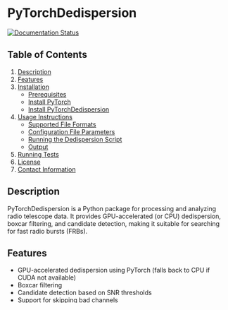 # PyTorchDedispersion
[![Documentation Status](https://readthedocs.org/projects/pytorchdedispersion/badge/?version=latest)](https://pytorchdedispersion.readthedocs.io/en/latest/?badge=latest)

## Table of Contents
1. [Description](#description)
2. [Features](#features)
3. [Installation](#installation)
   - [Prerequisites](#prerequisites)
   - [Install PyTorch](#install-pytorch)
   - [Install PyTorchDedispersion](#install-pytorchdedispersion)
4. [Usage Instructions](#usage-instructions)
   - [Supported File Formats](#supported-file-formats)
   - [Configuration File Parameters](#configuration-file-parameters)
   - [Running the Dedispersion Script](#running-the-dedispersion-script)
   - [Output](#output)
5. [Running Tests](#running-tests)
6. [License](#license)
7. [Contact Information](#contact-information)

## Description

PyTorchDedispersion is a Python package for processing and analyzing radio telescope data. It provides GPU-accelerated (or CPU) dedispersion, boxcar filtering, and candidate detection, making it suitable for searching for fast radio bursts (FRBs).

## Features

- GPU-accelerated dedispersion using PyTorch (falls back to CPU if CUDA not available)
- Boxcar filtering
- Candidate detection based on SNR thresholds
- Support for skipping bad channels
- Works with OVRO-LWA produced HDF5 and (optionally) Sigproc Filterbank (`.fil`) files
- Configurable via JSON

## Installation

### Prerequisites

If you plan to run on GPU, install **CUDA** and **cuDNN** first. See:
- NVIDIA CUDA Toolkit: https://docs.nvidia.com/cuda/
- NVIDIA cuDNN: https://developer.nvidia.com/cudnn

> CPU-only use does **not** require CUDA/cuDNN.

### Install PyTorch

Pick the build you need from https://pytorch.org/.

Examples:

- **CPU only**
  ```bash
  pip install torch --index-url https://download.pytorch.org/whl/cpu


- **CUDA 12.1** 

  ```bash
  pip install torch torchvision torchaudio --index-url https://download.pytorch.org/whl/cu121
  ```

Verify:

```python
import torch
print("Is CUDA available:", torch.cuda.is_available())
print("CUDA version:", torch.version.cuda)
print("cuDNN version:", torch.backends.cudnn.version())
```

### Install PyTorchDedispersion

1. **Clone the repository**

   ```bash
   git clone https://github.com/nkosogor/PyTorchDedispersion.git
   cd PyTorchDedispersion
   ```

2. **Install the package**

   * Base install (HDF5 support):

     ```bash
     pip install .
     ```
   * If you also want `.fil` support via the `your` library:

     ```bash
     pip install .[fil]
     ```


## Usage Instructions

### Supported File Formats

* **HDF5** (`.hdf5`)
* **Sigproc Filterbank** (`.fil`) — requires installing the optional extra: `pip install .[fil]`

### Configuration File Parameters

```json
{
  "SOURCE": "/path/to/data/file.hdf5",
  "SNR_THRESHOLD": 7,
  "BOXCAR_WIDTHS": [1, 2, 4, 8, 16],
  "DM_RANGES": [
    {"start": 100, "stop": 200, "step": 0.5},
    {"start": 200, "stop": 500, "step": 1}
  ],
  "BAD_CHANNEL_FILE": "/path/to/bad_channel_file.txt"
}
```

* **SOURCE** *(str)*: Path to input data file (`.hdf5` or `.fil` if the `fil` extra is installed).
* **SNR\_THRESHOLD** *(float)*: Minimum SNR for candidate detection.
* **BOXCAR\_WIDTHS** *(list\[int])*: Widths (in samples) for boxcar filtering.
* **DM\_RANGES** *(list)*: One or more ranges of dispersion measures (pc/cm³).
* **BAD\_CHANNEL\_FILE** *(optional, str)*: Path to a whitespace-separated list of bad channel indices to skip.

> For very large HDF5 files you can use the alternative CLI (`pydedisp-large` or `pydedisp-large2`) and add `LOAD_FREQ_BATCH_SIZE` to the config to process frequency slices efficiently.

### Running the Dedispersion Script

You can use the installed console scripts **or** the module entry point.

* **Console scripts** (recommended):

  ```bash
  # Standard pipeline
  pydedisp -c /path/to/config.json --gpu 0 -v

  # Large HDF5 variants (frequency-sliced), optional:
  pydedisp-large -c /path/to/config.json --gpu 0 -v
  pydedisp-large2 -c /path/to/config.json --gpu 0 -v
  ```

* **Module invocation** (no console scripts):

  ```bash
  python -m pytorch_dedispersion.dedisperse_candidates -c /path/to/config.json --gpu 0 -v
  ```

**Common flags**

* `--gpu <index>`: Choose GPU index (defaults to 0). If CUDA is not available, the code runs on CPU.
* `-v/--verbose`: Print verbose progress.
* `--remove-trend --window-size <N>`: Optional baseline removal before SNR (moving average over `N` samples).

### Output

A CSV file named `candidates_YYYYMMDD-HHMMSS.csv` containing:

```
SNR,Sample Number,Time (sec),Boxcar Width,DM Value
11.5,1601,2.03,1,476
```

* **SNR** — Signal-to-noise ratio
* **Sample Number** — Index of the time sample
* **Time (sec)** — Sample time in seconds
* **Boxcar Width** — Boxcar width (samples)
* **DM Value** — Dispersion measure (pc/cm³)

## Running Tests

Both unit and integration tests are included. To run the full test suite:

```bash
# from repo root
pip install -e .[dev,fil]
pytest
```

If you prefer to run the existing scripts directly:

```bash
cd tests
python integration_test.py
python dedispersion_test.py
```

> The integration test runs the CLI and checks that a `candidates_*.csv` file is produced with expected values. Tests will use GPU if available; otherwise they run on CPU.

## License

BSD 3-Clause License. See [LICENSE](LICENSE).

## Contact Information

Send questions to **[nakosogorov@gmail.com](mailto:nakosogorov@gmail.com)**.




